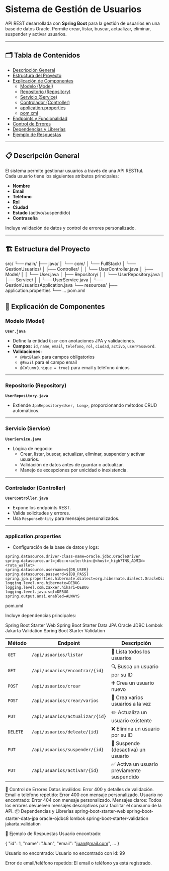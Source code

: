 # Sistema de Gestión de Usuarios

API REST desarrollada con **Spring Boot** para la gestión de usuarios en una base de datos Oracle. Permite crear, listar, buscar, actualizar, eliminar, suspender y activar usuarios.

---

## 🗂️ Tabla de Contenidos

- [Descripción General](#descripción-general)
- [Estructura del Proyecto](#estructura-del-proyecto)
- [Explicación de Componentes](#explicación-de-componentes)
  - [Modelo (Model)](#modelo-model)
  - [Repositorio (Repository)](#repositorio-repository)
  - [Servicio (Service)](#servicio-service)
  - [Controlador (Controller)](#controlador-controller)
  - [application.properties](#applicationproperties)
  - [pom.xml](#pomxml)
- [Endpoints y Funcionalidad](#endpoints-y-funcionalidad)
- [Control de Errores](#control-de-errores)
- [Dependencias y Librerías](#dependencias-y-librerías)
- [Ejemplo de Respuestas](#ejemplo-de-respuestas)

---

## 📋 Descripción General

El sistema permite gestionar usuarios a través de una API RESTful.  
Cada usuario tiene los siguientes atributos principales:

- **Nombre**
- **Email**
- **Teléfono**
- **Rol**
- **Ciudad**
- **Estado** (activo/suspendido)
- **Contraseña**

Incluye validación de datos y control de errores personalizado.

---

## 🏗️ Estructura del Proyecto


src/
└── main/
    ├── java/
    │   └── com/
    │       └── FullStack/
    │           └── GestionUsuarios/
    │               ├── Controller/
    │               │   └── UserController.java
    │               ├── Model/
    │               │   └── User.java
    │               ├── Repository/
    │               │   └── UserRepository.java
    │               ├── Service/
    │               │   └── UserService.java
    │               └── GestionUsuariosApplication.java
    └── resources/
        ├── application.properties
        └── ...
pom.xml



## 🧩 Explicación de Componentes

### Modelo (Model)

**`User.java`**
- Define la entidad `User` con anotaciones JPA y validaciones.
- **Campos:** `id`, `name`, `email`, `telefono`, `rol`, `ciudad`, `activo`, `userPassword`.
- **Validaciones:**  
  - `@NotBlank` para campos obligatorios  
  - `@Email` para el campo email  
  - `@Column(unique = true)` para email y teléfono únicos

---

### Repositorio (Repository)

**`UserRepository.java`**
- Extiende `JpaRepository<User, Long>`, proporcionando métodos CRUD automáticos.

---

### Servicio (Service)

**`UserService.java`**
- Lógica de negocio:  
  - Crear, listar, buscar, actualizar, eliminar, suspender y activar usuarios.
  - Validación de datos antes de guardar o actualizar.
  - Manejo de excepciones por unicidad o inexistencia.

---

### Controlador (Controller)

**`UserController.java`**
- Expone los endpoints REST.
- Valida solicitudes y errores.
- Usa `ResponseEntity` para mensajes personalizados.

---

### application.properties

- Configuración de la base de datos y logs:

```properties
spring.datasource.driver-class-name=oracle.jdbc.OracleDriver
spring.datasource.url=jdbc:oracle:thin:@<host>_high?TNS_ADMIN=<ruta_wallet>
spring.datasource.username=${DB_USER}
spring.datasource.password=${DB_PASS}
spring.jpa.properties.hibernate.dialect=org.hibernate.dialect.OracleDialect
logging.level.org.hibernate=DEBUG
logging.level.com.zaxxer.hikari=DEBUG
logging.level.java.sql=DEBUG
spring.output.ansi.enabled=ALWAYS

```

pom.xml

Incluye dependencias principales:

Spring Boot Starter Web
Spring Boot Starter Data JPA
Oracle JDBC
Lombok
Jakarta Validation
Spring Boot Starter Validation

| Método   | Endpoint                        | Descripción                                |
| -------- | ------------------------------- | ------------------------------------------ |
| `GET`    | `/api/usuarios/listar`          | 📄 Lista todos los usuarios                |
| `GET`    | `/api/usuarios/encontrar/{id}`  | 🔍 Busca un usuario por su ID              |
| `POST`   | `/api/usuarios/crear`           | ➕ Crea un usuario nuevo                    |
| `POST`   | `/api/usuarios/crear/varios`    | 🧩 Crea varios usuarios a la vez           |
| `PUT`    | `/api/usuarios/actualizar/{id}` | ✏️ Actualiza un usuario existente          |
| `DELETE` | `/api/usuarios/deleate/{id}`    | ❌ Elimina un usuario por su ID             |
| `PUT`    | `/api/usuarios/suspender/{id}`  | 🚫 Suspende (desactiva) un usuario         |
| `PUT`    | `/api/usuarios/activar/{id}`    | ✅ Activa un usuario previamente suspendido |


🚨 Control de Errores
Datos inválidos:
Error 400 y detalles de validación.
Email o teléfono repetido:
Error 400 con mensaje personalizado.
Usuario no encontrado:
Error 404 con mensaje personalizado.
Mensajes claros:
Todos los errores devuelven mensajes descriptivos para facilitar el consumo de la API.
📦 Dependencias y Librerías
spring-boot-starter-web
spring-boot-starter-data-jpa
oracle-ojdbc8
lombok
spring-boot-starter-validation
jakarta.validation

🧪 Ejemplo de Respuestas
Usuario encontrado:

{
  "id": 1,
  "name": "Juan",
  "email": "juan@mail.com",
  ...
}

Usuario no encontrado:
Usuario no encontrado con id: 99

Error de email/teléfono repetido:
El email o teléfono ya está registrado.
